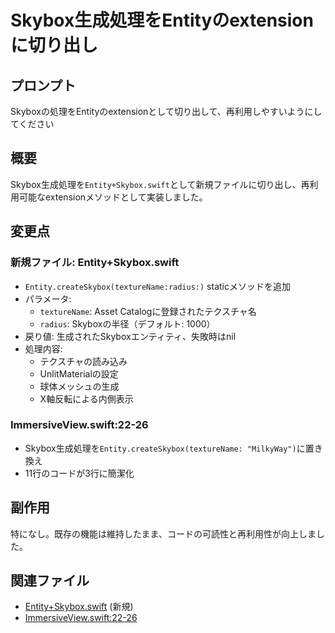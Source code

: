 # Skybox生成処理をEntityのextensionに切り出し

## プロンプト
Skyboxの処理をEntityのextensionとして切り出して、再利用しやすいようにしてください

## 概要
Skybox生成処理を`Entity+Skybox.swift`として新規ファイルに切り出し、再利用可能なextensionメソッドとして実装しました。

## 変更点

### 新規ファイル: Entity+Skybox.swift
- `Entity.createSkybox(textureName:radius:)` staticメソッドを追加
- パラメータ:
  - `textureName`: Asset Catalogに登録されたテクスチャ名
  - `radius`: Skyboxの半径（デフォルト: 1000）
- 戻り値: 生成されたSkyboxエンティティ、失敗時はnil
- 処理内容:
  - テクスチャの読み込み
  - UnlitMaterialの設定
  - 球体メッシュの生成
  - X軸反転による内側表示

### ImmersiveView.swift:22-26
- Skybox生成処理を`Entity.createSkybox(textureName: "MilkyWay")`に置き換え
- 11行のコードが3行に簡潔化

## 副作用
特になし。既存の機能は維持したまま、コードの可読性と再利用性が向上しました。

## 関連ファイル
- [Entity+Skybox.swift](../SolarSystemClaudeCode/Entity+Skybox.swift) (新規)
- [ImmersiveView.swift:22-26](../SolarSystemClaudeCode/ImmersiveView.swift#L22-L26)
